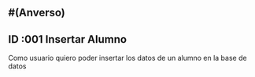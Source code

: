 #(Anverso)
---
**ID** :001  **Insertar Alumno**
---

Como usuario quiero poder insertar los datos de un alumno en la base de datos
